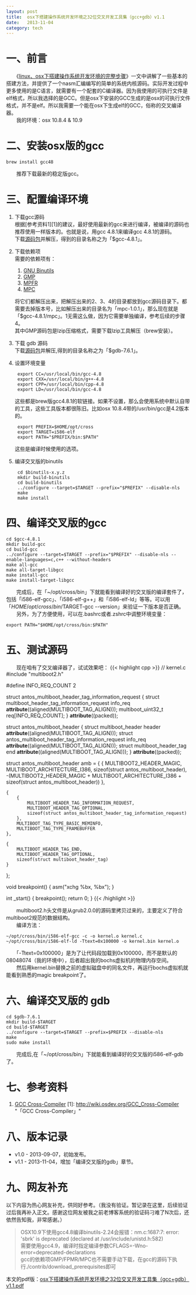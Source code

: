 ```yaml
---
layout: post
title:  osx下搭建操作系统开发环境之32位交叉开发工具集（gcc+gdb）v1.1
date:   2013-11-04
category: tech
---
```


# 一、前言 #
　　《[linux、osx下搭建操作系统开发环境的完整步骤](http://boxcounter.com/2013/11/14/linux%E3%80%81osx%E4%B8%8B%E6%90%AD%E5%BB%BA%E6%93%8D%E4%BD%9C%E7%B3%BB%E7%BB%9F%E5%BC%80%E5%8F%91%E7%8E%AF%E5%A2%83_v1.1)》一文中讲解了一些基本的搭建方法，并提供了一个nasm汇编编写的简单的系统内核源码。实际开发过程中更多使用的是C语言，就需要有一个配套的C编译器。因为我使用的可执行文件是elf格式，所以我选择的是GCC。但是osx下安装的GCC生成的是osx的可执行文件格式，并不是elf。所以我需要一个能在osx下生成elf的GCC，俗称的交叉编译器。  
　　我的环境：osx 10.8.4 & 10.9


# 二、安装osx版的gcc #

    brew install gcc48

　　推荐下载最新的稳定版gcc。


# 三、配置编译环境 #

1. 下载gcc源码  
   根据[参考资料1][1]的建议，最好使用最新的gcc来进行编译，被编译的源码也推荐使用一样版本的。也就是说，用gcc 4.8.1来编译gcc 4.8.1的源码。  
   下载[源码包](http://ftp.gnu.org/gnu/gcc/)并解压，得到的目录名称之为「$gcc-4.8.1」。
2. 下载依赖项  
   需要的依赖项有：
  
   1. [GNU Binutils](https://gnu.org/software/binutils/)
   2. [GMP](http://gmplib.org/)
   3. [MPFR](http://www.mpfr.org/)
   4. [MPC](http://multiprecision.org/)
  
   将它们都解压出来，把解压出来的2、3、4的目录都放到gcc源码目录下。都需要去掉版本号，比如解压出来的目录名为「mpc-1.0.1」，那么现在就是「$gcc-4.8.1/mpc」。1无需这么做，因为它需要单独编译，参考后续的步骤4。  
   其中GMP源码包是lzip压缩格式，需要下载lzip工具解压（brew安装）。
3. 下载 gdb 源码   
   下载[源码包](http://ftp.gnu.org/gnu/gdb/)并解压,得到的目录名称之为「$gdb-7.6.1」。
4. 设置环境变量

        export CC=/usr/local/bin/gcc-4.8
        export CXX=/usr/local/bin/g++-4.8
        export CPP=/usr/local/bin/cpp-4.8
        export LD=/usr/local/bin/gcc-4.8

   这些都是brew版gcc4.8.1的软链接。如果不设置，那么会使用系统中默认自带的工具，这些工具版本都很陈旧。比如osx 10.8.4带的/usr/bin/gcc是4.2版本的。
   
        export PREFIX=$HOME/opt/cross
        export TARGET=i586-elf
        export PATH="$PREFIX/bin:$PATH"
        
   这些是编译时候使用的选项。
5. 编译交叉版的binutils

        cd $binutils-x.y.z
        mkdir build-binutils
        cd build-binutils
        ../configure --target=$TARGET --prefix="$PREFIX" --disable-nls
        make
        make install

# 四、编译交叉版的gcc #
    cd $gcc-4.8.1
    mkdir build-gcc
    cd build-gcc
    ../configure --target=$TARGET --prefix="$PREFIX" --disable-nls --enable-languages=c,c++ --without-headers
    make all-gcc
    make all-target-libgcc
    make install-gcc
    make install-target-libgcc

　　完成后，在「~/opt/cross/bin」下就能看到编译好的交叉版的编译套件了，包括「i586-elf-gcc」、「i586-elf-g++」和「i586-elf-ld」等等。可以用「$HOME/opt/cross/bin/$TARGET-gcc --version」来验证一下版本是否正确。  
　　另外，为了方便使用，可以在.bashrc或者.zshrc中调整环境变量：

    export PATH="$HOME/opt/cross/bin:$PATH"


# 五、测试源码 #
　　现在咱有了交叉编译器了，试试效果吧：
{{< highlight cpp >}}
// kernel.c
#include "multiboot2.h"


#define INFO_REQ_COUNT  2

struct antos_multiboot_header_tag_information_request
{
    struct multiboot_header_tag_information_request info_req __attribute__((aligned(MULTIBOOT_TAG_ALIGN)));
    multiboot_uint32_t req[INFO_REQ_COUNT];
} __attribute__((packed));


struct antos_multiboot_header
{
    struct multiboot_header header __attribute__((aligned(MULTIBOOT_TAG_ALIGN)));
    struct antos_multiboot_header_tag_information_request info_req __attribute__((aligned(MULTIBOOT_TAG_ALIGN)));
    struct multiboot_header_tag end __attribute__((aligned(MULTIBOOT_TAG_ALIGN)));
} __attribute__((packed));


struct antos_multiboot_header amb =
{
    {
        MULTIBOOT2_HEADER_MAGIC,
        MULTIBOOT_ARCHITECTURE_I386,
        sizeof(struct antos_multiboot_header),
        -(MULTIBOOT2_HEADER_MAGIC + MULTIBOOT_ARCHITECTURE_I386 + sizeof(struct antos_multiboot_header))
    },

    {
        {
            MULTIBOOT_HEADER_TAG_INFORMATION_REQUEST,
            MULTIBOOT_HEADER_TAG_OPTIONAL,
            sizeof(struct antos_multiboot_header_tag_information_request)
        },
        MULTIBOOT_TAG_TYPE_BASIC_MEMINFO,
        MULTIBOOT_TAG_TYPE_FRAMEBUFFER
    },

    {
        MULTIBOOT_HEADER_TAG_END,
        MULTIBOOT_HEADER_TAG_OPTIONAL,
        sizeof(struct multiboot_header_tag)
    }
};


void breakpoint()
{
    asm("xchg %bx, %bx");
}


int _start()
{
    breakpoint();
    return 0;
}
{{< /highlight >}}

　　multiboot2.h头文件是从grub2.0.0的源码里拷贝过来的，主要定义了符合multiboot2规范的数据结构。  
　　编译方法：

    ~/opt/cross/bin/i586-elf-gcc -c -o kernel.o kernel.c
    ~/opt/cross/bin/i586-elf-ld -Ttext=0x100000 -o kernel.bin kernel.o

　　「-Ttext=0x100000」是为了让代码段加载到0x100000，而不是默认的08048074（我的环境中），后者超出我的bochs虚拟机的物理内存空间。  
　　然后用kernel.bin替换之前的虚拟磁盘中的同名文件，再运行bochs虚拟机就能看到熟悉的magic breakpoint了。


# 六、编译交叉版的 gdb #
    cd $gdb-7.6.1
    mkdir build-$TARGET
    cd build-$TARGET
    ../configure --target=$TARGET --prefix=$PREFIX --disable-nls
    make
    sudo make install

　　完成后,在「~/opt/cross/bin」下就能看到编译好的交叉版的i586-elf-gdb 了。


# 七、参考资料 #
1. [GCC Cross-Compiler](http://wiki.osdev.org/GCC_Cross-Compiler)
   [1]: http://wiki.osdev.org/GCC_Cross-Compiler  "「GCC Cross-Compiler」"


# 八、版本记录 #

* v1.0 - 2013-09-07，初始发布。
* v1.1 - 2013-11-04，增加「编译交叉版的gdb」章节。


# 九、网友补充 #
以下内容为热心网友补充，供同好参考。（我没有验证。暂记录在这里，后续验证过后我再补入正文。感谢这位网友被我之前老博客系统的验证码刁难了N次后，还依然告知我，非常感谢。）

> OSX10.9下使用gcc4.8编译binutils-2.24会报错：nm.c:1687:7: error: 'sbrk' is deprecated (declared at /usr/include/unistd.h:582)  
> 需要使用gcc4.9，编译时指定编译参数CFLAGS=-Wno-error=deprecated-declarations  
> gcc的依赖项GMP/FPMR/MPC也不需要手动下载，在gcc的源码下执行./contrib/download_prerequisites即可


本文的pdf版：[osx下搭建操作系统开发环境之32位交叉开发工具集（gcc+gdb）v1.1.pdf](/attachments/2013-09-17/osx下搭建操作系统开发环境之32位交叉开发工具集（gcc+gdb）v1.1.pdf)
